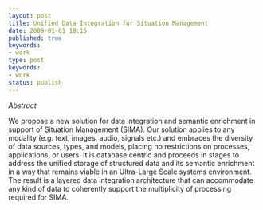 ```yaml
---
layout: post
title: Unified Data Integration for Situation Management
date: 2009-01-01 18:15
published: true
keywords:
- work
type: post
keywords:
- work
status: publish
---
```

*Abstract*

<!-- blockquote  -->

We propose a new solution for data integration and semantic enrichment in support of Situation Management (SIMA). Our solution applies to any modality (e.g. text, images, audio, signals etc.) and embraces the diversity of data sources, types, and models, placing no restrictions on processes, applications, or users. It is database centric and proceeds in stages to address the unified storage of structured data and its semantic enrichment in a way that remains viable in an Ultra-Large Scale systems environment. The result is a layered data integration architecture that can accommodate any kind of data to coherently support the multiplicity of processing required for SIMA.

<!-- endblockquote  -->

